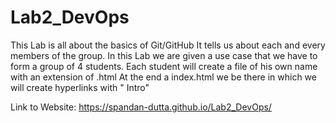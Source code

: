 # Lab2_DevOps
This Lab is all about the basics of Git/GitHub 
It tells us about each and every members of the group.
In this Lab we are given a use case that we have to form a group of 4 students.
Each student will create a file of his own name with an extension of .html
At the end a index.html we be there in which we will create hyperlinks with "<name> Intro" 
  
  
  Link to Website: https://spandan-dutta.github.io/Lab2_DevOps/
